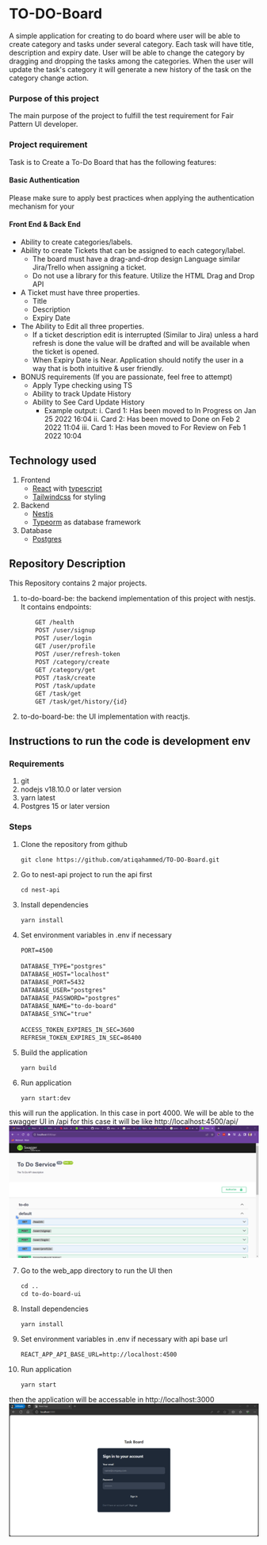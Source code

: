 # TO-DO-Board
A simple application for creating to do board where user will be able to create category and tasks under several category. Each task will have title, description and expiry date. User will be able to change the category by dragging and dropping the tasks among the categories. When the user will update the task's category it will generate a new history of the task on the category change action.

### Purpose of this project
The main purpose of the project to fulfill the test requirement for Fair Pattern UI developer.

### Project requirement
Task is to Create a To-Do Board that has the following features:
#### Basic Authentication
Please make sure to apply best practices when applying the authentication mechanism for your
#### Front End & Back End
- Ability to create categories/labels.
- Ability to create Tickets that can be assigned to each category/label.
    - The board must have a drag-and-drop design Language similar Jira/Trello when assigning a ticket.
    - Do not use a library for this feature. Utilize the HTML Drag and Drop API
- A Ticket must have three properties.
    - Title
    - Description
    - Expiry Date
- The Ability to Edit all three properties.
    - If a ticket description edit is interrupted (Similar to Jira) unless a hard refresh is done the value will be drafted and will be available when the ticket is opened.
    - When Expiry Date is Near. Application should notify the user in a way that is both intuitive & user friendly.
- BONUS requirements (If you are passionate, feel free to attempt)
    - Apply Type checking using TS
    - Ability to track Update History
    - Ability to See Card Update History
        - Example output:
            i. Card 1: Has been moved to In Progress on Jan 25 2022 16:04
            ii. Card 2: Has been moved to Done on Feb 2 2022 11:04
            iii. Card 1: Has been moved to For Review on Feb 1 2022 10:04

## Technology used
1. Frontend 
    - [React](https://react.dev/learn) with [typescript](https://www.typescriptlang.org/)
    - [Tailwindcss](https://tailwindcss.com/) for styling
2. Backend
    - [Nestjs](https://nestjs.com/)
    - [Typeorm](https://typeorm.io/) as database framework 
3. Database
    - [Postgres](https://www.postgresql.org/)

## Repository Description
This Repository contains 2 major projects.

1. to-do-board-be: the backend implementation of this project with nestjs. It contains endpoints:
    ```
        GET /health
        POST /user/signup
        POST /user/login
        GET /user/profile
        POST /user/refresh-token
        POST /category/create
        GET /category/get
        POST /task/create
        POST /task/update
        GET /task/get
        GET /task/get/history/{id}
    ```
2. to-do-board-be: the UI implementation with reactjs.

## Instructions to run the code is development env
### Requirements
1. git
2. nodejs v18.10.0 or later version
3. yarn latest
4. Postgres 15 or later version

### Steps
1. Clone the repository from github
    ```
    git clone https://github.com/atiqahammed/TO-DO-Board.git
    ```
2. Go to nest-api project to run the api first
    ```
    cd nest-api
    ```
3. Install dependencies
    ```
    yarn install
    ```
4. Set environment variables in .env if necessary
    ```
    PORT=4500

    DATABASE_TYPE="postgres"
    DATABASE_HOST="localhost"
    DATABASE_PORT=5432
    DATABASE_USER="postgres"
    DATABASE_PASSWORD="postgres"
    DATABASE_NAME="to-do-board"
    DATABASE_SYNC="true"

    ACCESS_TOKEN_EXPIRES_IN_SEC=3600
    REFRESH_TOKEN_EXPIRES_IN_SEC=86400
    ```
5. Build the application
    ```
    yarn build
    ```
6. Run application
    ```
    yarn start:dev
    ```
this will run the application. In this case in port 4000. We will be able to the swagger UI in <baseurl>/api for this case it will be like http://localhost:4500/api/
![swagger](./assets/Screenshot%202023-12-09%20230426.png)

7. Go to the web_app directory to run the UI then
    ```
    cd ..
    cd to-do-board-ui
    ```
8. Install dependencies
    ```
    yarn install
    ```
9. Set environment variables in .env if necessary with api base url
    ```
    REACT_APP_API_BASE_URL=http://localhost:4500
    ```
10. Run application
    ```
    yarn start
    ```
then the application will be accessable in http://localhost:3000
![application](./assets/Screenshot%202023-12-09%20231050.png)